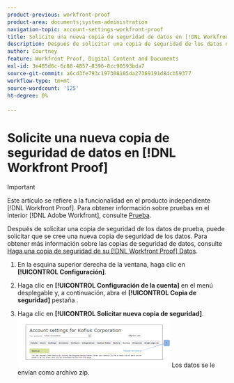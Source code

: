 ```yaml
---
product-previous: workfront-proof
product-area: documents;system-administration
navigation-topic: account-settings-workfront-proof
title: Solicite una nueva copia de seguridad de datos en [!DNL Workfront Proof]
description: Después de solicitar una copia de seguridad de los datos de prueba, puede solicitar que se cree una nueva copia de seguridad de los datos. Para obtener más información sobre las copias de seguridad de datos, consulte Copia de seguridad [!DNL Workfront Proof] Datos.
author: Courtney
feature: Workfront Proof, Digital Content and Documents
exl-id: 3e485d6c-6c88-4857-8396-8cc90593bda7
source-git-commit: a6cd3fe793c197308105da27369191d84cb59377
workflow-type: tm+mt
source-wordcount: '125'
ht-degree: 0%

---
```


# Solicite una nueva copia de seguridad de datos en [!DNL Workfront Proof]

>[!IMPORTANT]
>
>Este artículo se refiere a la funcionalidad en el producto independiente [!DNL Workfront Proof]. Para obtener información sobre pruebas en el interior [!DNL Adobe Workfront], consulte [Prueba](../../../review-and-approve-work/proofing/proofing.md).

Después de solicitar una copia de seguridad de los datos de prueba, puede solicitar que se cree una nueva copia de seguridad de los datos. Para obtener más información sobre las copias de seguridad de datos, consulte [Haga una copia de seguridad de su [!DNL Workfront Proof] Datos](../../../workfront-proof/wp-work-proofsfiles/organize-your-work/back-up-data.md).

1. En la esquina superior derecha de la ventana, haga clic en **[!UICONTROL Configuración]**.
1. Haga clic en **[!UICONTROL Configuración de la cuenta]** en el menú desplegable y, a continuación, abra el **[!UICONTROL Copia de seguridad]** pestaña .

1. Haga clic en **[!UICONTROL Solicitar nueva copia de seguridad]**.
   ![New_backup.png](assets/new-backup-350x115.png)
Los datos se le envían como archivo zip.
